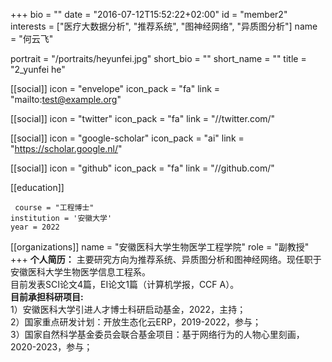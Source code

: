+++
bio = ""
date = "2016-07-12T15:52:22+02:00"
id = "member2"
interests = ["医疗大数据分析", "推荐系统", "图神经网络", "异质图分析"]
name = "何云飞"

portrait = "/portraits/heyunfei.jpg"
short_bio = ""
short_name = ""
title = "2_yunfei he"

[[social]]
    icon = "envelope"
    icon_pack = "fa"
    link = "mailto:test@example.org"

[[social]]
    icon = "twitter"
    icon_pack = "fa"
    link = "//twitter.com/"

[[social]]
    icon = "google-scholar"
    icon_pack = "ai"
    link = "https://scholar.google.nl/"

[[social]]
    icon = "github"
    icon_pack = "fa"
    link = "//github.com/"

[[education]]
    
     course = "工程博士"
    institution = '安徽大学'
    year = 2022

[[organizations]]
    name = "安徽医科大学生物医学工程学院"
    role = "副教授"
+++
**个人简历：** 
主要研究方向为推荐系统、异质图分析和图神经网络。现任职于安徽医科大学生物医学信息工程系。    
目前发表SCI论文4篇，EI论文1篇（计算机学报，CCF A）。  
**目前承担科研项目:**    
1）安徽医科大学引进人才博士科研启动基金，2022，主持；    
2）国家重点研发计划：开放生态化云ERP，2019-2022，参与；    
3）国家自然科学基金委员会联合基金项目：基于网络行为的人物心里刻画，2020-2023，参与；    